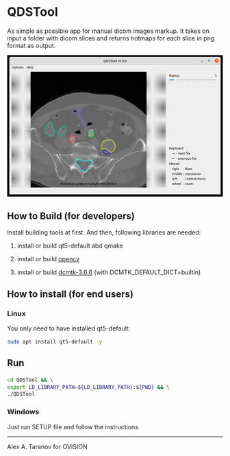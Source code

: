 # QDSTool

As simple as possible app for manual dicom images markup. It takes on input a folder with dicom slices and returns hotmaps for each slice in png format as output.

![QDSTool](./Resources/QDSTool.jpg)

## How to Build (for developers)

Install building tools at first. And then, following libraries are needed:

1) install or build qt5-default abd qmake

2) install or build [opencv](https://opencv.org/)

3) install or build [dcmtk-3.6.6](https://github.com/DCMTK/dcmtk) (with DCMTK_DEFAULT_DICT=builtin)

## How to install (for end users)

### Linux

You only need to have installed qt5-default:

```bash
sudo apt install qt5-default -y
```

## Run

```bash
cd QDSTool && \
export LD_LIBRARY_PATH=${LD_LIBRARY_PATH}:${PWD} && \
./QDSTool
```  

### Windows

Just run SETUP file and follow the instructions

---
Alex A. Taranov for OVISION


